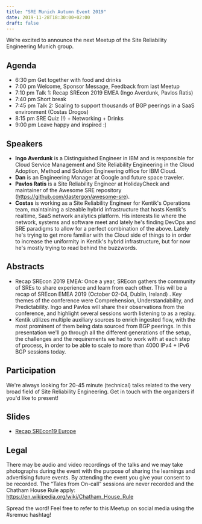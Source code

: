 ```yaml
---
title: "SRE Munich Autumn Event 2019"
date: 2019-11-28T18:30:00+02:00
draft: false
---
```


We’re excited to announce the next Meetup of the Site Reliability Engineering Munich group.

## Agenda

* 6:30 pm Get together with food and drinks
* 7:00 pm Welcome, Sponsor Message, Feedback from last Meetup
* 7:10 pm Talk 1: Recap SREcon 2019 EMEA (Ingo Averdunk, Pavlos Ratis)
* 7:40 pm Short break
* 7:45 pm Talk 2: Scaling to support thousands of BGP peerings in a SaaS environment (Costas Drogos)
* 8:15 pm SRE Quiz (!) + Networking + Drinks
* 9:00 pm Leave happy and inspired :)

## Speakers

* **Ingo Averdunk** is a Distinguished Engineer in IBM and is responsible for Cloud Service Management and Site Reliability Engineering in the Cloud Adoption, Method and Solution Engineering office for IBM Cloud.
* **Dan** is an Engineering Manager at Google and future space traveler.
* **Pavlos Ratis** is a Site Reliability Engineer at HolidayCheck and maintainer of the Awesome SRE repository (https://github.com/dastergon/awesome-sre).
* **Costas** is working as a Site Reliability Engineer for Kentik's Operations team, maintaining a sizeable hybrid infrastructure that hosts Kentik's realtime, SaaS network analytics platform. His interests lie where the network, systems and software meet and lately he's finding DevOps and SRE paradigms to allow for a perfect combination of the above. Lately he's trying to get more familiar with the Cloud side of things to in order to increase the uniformity in Kentik's hybrid infrastructure, but for now he's mostly trying to read behind the buzzwords.

## Abstracts

* Recap SREcon 2019 EMEA: Once a year, SREcon gathers the community of SREs to share experience and learn from each other. This will be a recap of SREcon EMEA 2019 (October 02-04, Dublin, Ireland) . Key themes of the conference were Comprehension, Understandability, and Predictability. Ingo and Pavlos will share their observations from the conference, and highlight several sessions worth listening to as a replay.
* Kentik utilizes multiple auxiliary sources to enrich ingested flow, with the most prominent of them being data sourced from BGP peerings.
In this presentation we'll go through all the different generations of the setup, the challenges and the requirements we had to work with at each step of process, in order to be able to scale to more than 4000 IPv4 + IPv6 BGP sessions today.

## Participation

We're always looking for 20-45 minute (technical) talks related to the very broad field of Site Reliability Engineering. Get in touch with the organizers if you'd like to present!

## Slides

* [Recap SREcon19 Europe](/slides/Recap_SREcon19_Europe_v4.pdf)
## Legal

There may be audio and video recordings of the talks and we may take photographs during the event with the purpose of sharing the learnings and advertising future events. By attending the event you give your consent to be recorded. The “Tales from On-call” sessions are never recorded and the Chatham House Rule apply: https://en.wikipedia.org/wiki/Chatham_House_Rule

Spread the word! Feel free to refer to this Meetup on social media using the #sremuc hashtag!


